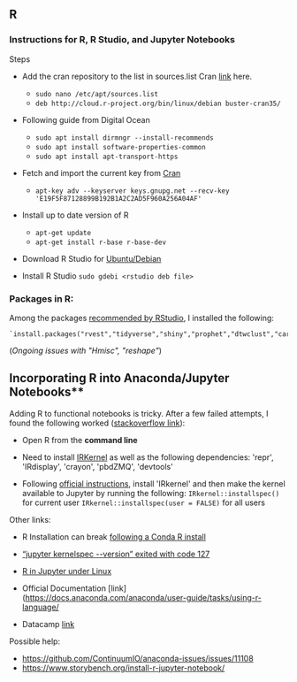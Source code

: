 


## R

### Instructions for R, R Studio, and Jupyter Notebooks


Steps

- Add the cran repository to the list in sources.list Cran [link](https://cran.r-project.org/bin/linux/debian/) here.
    - `sudo nano /etc/apt/sources.list`
    - `deb http://cloud.r-project.org/bin/linux/debian buster-cran35/`
- Following guide from Digital Ocean
    - `sudo apt install dirmngr --install-recommends`
    - `sudo apt install software-properties-common`
    - `sudo apt install apt-transport-https`
- Fetch and import the current key from [Cran](https://cran.r-project.org/bin/linux/debian/)
    - `apt-key adv --keyserver keys.gnupg.net --recv-key 'E19F5F87128899B192B1A2C2AD5F960A256A04AF'`
- Install up to date version of R
    - `apt-get update`
    - `apt-get install r-base r-base-dev`

- Download R Studio for [Ubuntu/Debian](https://rstudio.com/products/rstudio/download/#download)

- Install R Studio `sudo gdebi <rstudio deb file>`


### Packages in R:
Among the packages [recommended by RStudio](https://support.rstudio.com/hc/en-us/articles/201057987-Quick-list-of-useful-R-packages), I installed the following:

    `install.packages("rvest","tidyverse","shiny","prophet","dtwclust","caret","WDI","leaflet","sf","fields","RODBC","DBI","xlsx","Hmisc","zoo","devtools","jsonlite","rmarkdown","randomForest","multcomp","kableExtra","data.table","reshape","tm","plotly","forecast","tseries")`

(_Ongoing issues with "Hmisc", "reshape"_)


## Incorporating R into Anaconda/Jupyter Notebooks**

Adding R to functional notebooks is tricky. After a few failed attempts, I found the following worked ([stackoverflow link](https://stackoverflow.com/questions/44056164/jupyter-client-has-to-be-installed-but-jupyter-kernelspec-version-exited-wit/47895042)):

  - Open R from the **command line**

  - Need to install [IRKernel](https://irkernel.github.io/installation/) as well as the following dependencies: 'repr', 'IRdisplay', 'crayon', 'pbdZMQ', 'devtools'

  - Following [official instructions](https://irkernel.github.io/installation/), install 'IRkernel' and then make the kernel available to Jupyter by running the following:
    `IRkernel::installspec()` for current user
    `IRkernel::installspec(user = FALSE)` for all users


Other links:
  - R Installation can break [following a Conda R install](https://github.com/ContinuumIO/anaconda-issues/issues/11108)

  - [“jupyter kernelspec --version” exited with code 127](https://stackoverflow.com/questions/44056164/jupyter-client-has-to-be-installed-but-jupyter-kernelspec-version-exited-wit)

  - [R in Jupyter under Linux](https://community.rstudio.com/t/r-in-jupyter-under-linux/18594)

  - Official Documentation [link](https://docs.anaconda.com/anaconda/user-guide/tasks/using-r-language/

  - Datacamp [link](https://www.datacamp.com/community/blog/jupyter-notebook-r#comments)



  Possible help:
  - https://github.com/ContinuumIO/anaconda-issues/issues/11108
  - https://www.storybench.org/install-r-jupyter-notebook/
